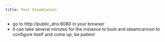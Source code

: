 ```yaml
---
title: Test SteamCannon
---
```


* go to http://public_dns:8080 in your browser
* it can take several minutes for the instance to boot and steamcannon to configure itself and come up, be patient
